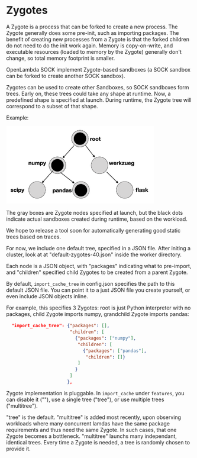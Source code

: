 # Zygotes

A Zygote is a process that can be forked to create a new process.  The
Zygote generally does some pre-init, such as importing packages.  The
benefit of creating new processes from a Zygote is that the forked
children do not need to do the init work again.  Memory is
copy-on-write, and executable resources (loaded to memory by the
Zygote) generally don't change, so total memory footprint is smaller.

OpenLambda SOCK implement Zygote-based sandboxes (a SOCK sandbox can
be forked to create another SOCK sandbox).

Zygotes can be used to create other Sandboxes, so SOCK sandboxes form
trees.  Early on, these trees could take any shape at runtime.  Now, a
predefined shape is specified at launch.  During runtime, the Zygote
tree will correspond to a subset of that shape.

Example:

<img src="imgs/zygote-shape.png" width=400>

The gray boxes are Zygote nodes specified at launch, but the black
dots indicate actual sandboxes created during runtime, based on the
workload.

We hope to release a tool soon for automatically generating good
static trees based on traces.

For now, we include one default tree, specified in a JSON file.  After
initing a cluster, look at at "default-zygotes-40.json" inside the
worker directory.

Each node is a JSON object, with "packages" indicating what to
pre-import, and "children" specified child Zygotes to be created from
a parent Zygote.

By default, `import_cache_tree` in config.json specifies the path to
this default JSON file.  You can point it to a just JSON file you
create yourself, or even include JSON objects inline.

For example, this specifies 3 Zygotes: root is just Python interpreter
with no packages, child Zygote imports numpy, grandchild Zygote
imports pandas:

```json
  "import_cache_tree": {"packages": [],
                        "children": [
                          {"packages": ["numpy"],
                           "children": [
                             {"packages": ["pandas"],
                              "children": []}
                           ]
                          }
                        ]
                       },
```

Zygote implementation is pluggable.  In `import_cache` under
`features`, you can disable it (""), use a single tree ("tree"), or
use multiple trees ("multitree").

"tree" is the default.  "multitree" is added most recently, upon
observing workloads where many concurrent lamdas have the same package
requirements and thus need the same Zygote.  In such cases, that one
Zygote becomes a bottleneck.  "multitree" launchs many independant,
identical trees.  Every time a Zygote is needed, a tree is randomly
chosen to provide it.
